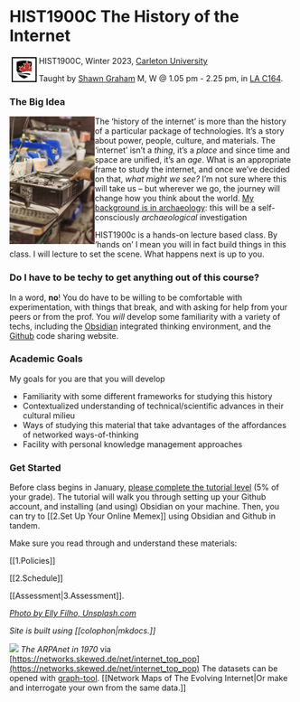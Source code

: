 # HIST1900C The History of the Internet

<img src="assets/logo.png" align="left">

HIST1900C, Winter 2023, [Carleton University](https://carleton.ca/history)

Taught by [Shawn Graham](https://shawngraham.github.io) M, W @ 1.05 pm - 2.25 pm, in [LA C164](https://carleton.ca/tls/rooms/loeb-c164/).

### The Big Idea

<img src="assets/broken-machines.png" align="left" width="30%"></img> The ‘history of the internet’ is more than the history of a particular package of technologies. It’s a story about power, people, culture, and materials. The ‘internet’ isn’t a _thing_, it’s a _place_ and since time and space are unified, it’s an _age_. What is an appropriate frame to study the internet, and once we’ve decided on that, _what might we see?_ I’m not sure where this will take us – but wherever we go, the journey will change how you think about the world. [My background is in archaeology](https://shawngraham.github.io): this will be a self-consciously *archaeological* investigation

HIST1900c is a hands-on lecture based class. By ‘hands on’ I mean you will in fact build things in this class. I will lecture to set the scene. What happens next is up to you.

### Do I have to be techy to get anything out of this course?

In a word, **no**! You do have to be willing to be comfortable with experimentation, with things that break, and with asking for help from your peers or from the prof. You *will* develop some familiarity with a variety of techs, including the [Obsidian](https://obsidian.md) integrated thinking environment, and the [Github](https://github.com) code sharing website.

### Academic Goals

My goals for you are that you will develop

-  Familiarity with some different frameworks for studying this history
-  Contextualized understanding of technical/scientific advances in their cultural milieu
-  Ways of studying this material that take advantages of the affordances of networked ways-of-thinking
- Facility with personal knowledge management approaches

### Get Started

Before class begins in January, [please complete the tutorial level](https://shawngraham.github.io/tutorial-levels/src/hist1900c-tutorial.html) (5% of your grade). The tutorial will walk you through setting up your Github account, and installing (and using) Obsidian on your machine. Then, you can try to [[2.Set Up Your Online Memex]] using Obsidian and Github in tandem.

Make sure you read through and understand these materials: 

[[1.Policies]]

[[2.Schedule]]

[[Assessment|3.Assessment]].

_[Photo by Elly Filho, Unsplash.com](https://unsplash.com/photos/uKB4O22KMMk)_

_Site is built using [[colophon|mkdocs.]]_

![](https://networks.skewed.de/draw/internet_top_pop/Arpanet19706) _The ARPAnet in 1970_ via [https://networks.skewed.de/net/internet_top_pop](https://networks.skewed.de/net/internet_top_pop) The datasets can be opened with [graph-tool](https://graph-tool.skewed.de/). [[Network Maps of The Evolving Internet|Or make and interrogate your own from the same data.]]
